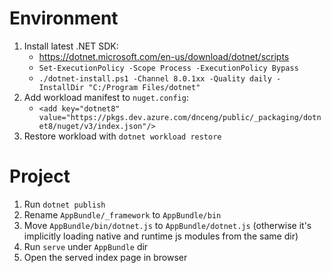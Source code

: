 # Environment
1. Install latest .NET SDK:
   - https://dotnet.microsoft.com/en-us/download/dotnet/scripts
   - `Set-ExecutionPolicy -Scope Process -ExecutionPolicy Bypass`
   - `./dotnet-install.ps1 -Channel 8.0.1xx -Quality daily -InstallDir "C:/Program Files/dotnet"`
2. Add workload manifest to `nuget.config`:
   - `<add key="dotnet8" value="https://pkgs.dev.azure.com/dnceng/public/_packaging/dotnet8/nuget/v3/index.json"/>`
3. Restore workload with `dotnet workload restore`

# Project
1. Run `dotnet publish`
2. Rename `AppBundle/_framework` to `AppBundle/bin`
3. Move `AppBundle/bin/dotnet.js` to `AppBundle/dotnet.js` (otherwise it's implicitly loading native and runtime js modules from the same dir)
4. Run `serve` under `AppBundle` dir
5. Open the served index page in browser
